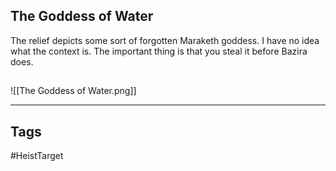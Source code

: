 ## The Goddess of Water
The relief depicts some sort of forgotten Maraketh goddess. I have no idea what
the context is. The important thing is that you steal it before Bazira does.
## 
![[The Goddess of Water.png]]

---
## Tags
#HeistTarget